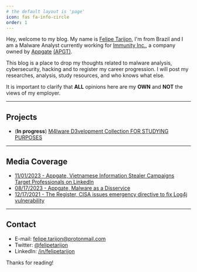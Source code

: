 ```yaml
---
# the default layout is 'page'
icon: fas fa-info-circle
order: 1
---
```



Hey, welcome to my blog. My name is <a href="https://www.linkedin.com/in/felipetarijon/" target="_blank">Felipe Tarijon</a>, I'm from Brazil and I am a Malware Analyst currently working for <a href="https://immunityinc.com/" target="_blank">Immunity Inc.</a>, a company owned by <a href="https://appgate.com/" target="_blank">Appgate</a> <a href="https://finance.yahoo.com/quote/APGT?p=APGT" target="_blank">(APGT)</a>.
  
This blog is a place to drop my thoughts related to malware analysis, cybersecurity, hacking and to register my career progression. I will post my researches, analysis, study resources, and who knows what else.

It is important to clarify that **ALL** opinions here are my **OWN** and **NOT** the views of my employer.

---

<a name="projects"></a>

## Projects

* (**In progress**) <a href="https://github.com/felipetarijon/m4ld3v" target="_blank">M4lware D3velopment Collection FOR STUDYING PURPOSES</a>

---

<a name="media-coverage"></a>

## Media Coverage

* <a href="https://www.appgate.com/blog/vietnamese-information-stealer-campaigns-target-professionals-on-linkedin" target="_blank">11/01/2023 - Appgate, Vietnamese Information Stealer Campaigns Target Professionals on LinkedIn</a>
* <a href="https://www.appgate.com/blog/malware-as-a-disservice" target="_blank">08/17/2023 - Appgate, Malware as a Disservice</a>
* <a href="https://www.theregister.com/2021/12/17/cisa_issues_emergency_directive_to/" target="_blank">12/17/2021 - The Register, CISA issues emergency directive to fix Log4j vulnerability</a>

---

<a name="contact"></a>

## Contact

* E-mail: <a href="mailto:felipe.tarijon@protonmail.com" target="_blank">felipe.tarijon@protonmail.com</a>
* Twitter: <a href="https://twitter.com/felipetarijon" target="_blank">@felipetarijon</a>
* LinkedIn: <a href="https://linkedin.com/in/felipetarijon" target="_blank">/in/felipetarijon</a>
  
Thanks for reading!
